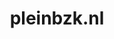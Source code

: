 ---
layout: post
title:  "pleinbzk.nl"
internal_url:  "/dutchgov/pleinbzk.nl.html"
categories: dutchgov
---